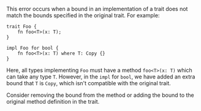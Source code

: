 This error occurs when a bound in an implementation of a trait does not match
the bounds specified in the original trait. For example:

```compile_fail,E0276
trait Foo {
    fn foo<T>(x: T);
}

impl Foo for bool {
    fn foo<T>(x: T) where T: Copy {}
}
```

Here, all types implementing `Foo` must have a method `foo<T>(x: T)` which can
take any type `T`. However, in the `impl` for `bool`, we have added an extra
bound that `T` is `Copy`, which isn't compatible with the original trait.

Consider removing the bound from the method or adding the bound to the original
method definition in the trait.
